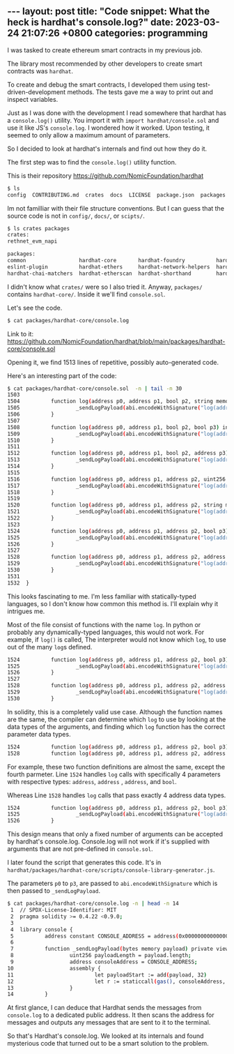 --- layout: post
title:  "Code snippet: What the heck is hardhat's console.log?"
date:   2023-03-24 21:07:26 +0800
categories: programming
---

I was tasked to create ethereum smart contracts in my previous job. 

The library most recommended by other developers to create 
smart contracts was `hardhat`. 

To create and debug the smart contracts, I developed them using
test-driven-development methods. The tests gave  me a way to print out
and inspect variables. 

Just as I was done with the development I read somewhere that hardhat has a
`console.log()` utility. You import it with `import hardhat/console.sol` and
use it like JS's `console.log`. I wondered how it worked. Upon testing, it
seemed to only allow a maximum amount of parameters. 

So I decided to look at hardhat's internals and find out how they do it. 

The first step was to find the `console.log()` utility function.

This is their repository
https://github.com/NomicFoundation/hardhat

```bash
$ ls 
config  CONTRIBUTING.md  crates  docs  LICENSE  package.json  packages  README.md  scripts  yarn.lock
```

Im not familliar with their file structure conventions. But I can guess that
the source code is not in `config/`, `docs/`, or `scipts/`. 

```bash
$ ls crates packages
crates:
rethnet_evm_napi

packages:
common                 hardhat-core       hardhat-foundry          hardhat-solhint  hardhat-truffle4  hardhat-waffle
eslint-plugin          hardhat-ethers     hardhat-network-helpers  hardhat-solpp    hardhat-truffle5  hardhat-web3
hardhat-chai-matchers  hardhat-etherscan  hardhat-shorthand        hardhat-toolbox  hardhat-vyper     hardhat-web3-legacy
```

I didn't know what `crates/` were so I also tried it.
Anyway, `packages/` contains `hardhat-core/`. Inside it we'll find 
`console.sol`.

Let's see the code.

```bash
$ cat packages/hardhat-core/console.log
```

Link to it:
https://github.com/NomicFoundation/hardhat/blob/main/packages/hardhat-core/console.sol

Opening it, we find 1513 lines of repetitive, possibly auto-generated code. 

Here's an interesting part of the code: 

```bash
$ cat packages/hardhat-core/console.sol  -n | tail -n 30
1503
1504          function log(address p0, address p1, bool p2, string memory p3) internal view {
1505                  _sendLogPayload(abi.encodeWithSignature("log(address,address,bool,string)", p0, p1, p2, p3));
1506          }
1507
1508          function log(address p0, address p1, bool p2, bool p3) internal view {
1509                  _sendLogPayload(abi.encodeWithSignature("log(address,address,bool,bool)", p0, p1, p2, p3));
1510          }
1511
1512          function log(address p0, address p1, bool p2, address p3) internal view {
1513                  _sendLogPayload(abi.encodeWithSignature("log(address,address,bool,address)", p0, p1, p2, p3));
1514          }
1515
1516          function log(address p0, address p1, address p2, uint256 p3) internal view {
1517                  _sendLogPayload(abi.encodeWithSignature("log(address,address,address,uint256)", p0, p1, p2, p3));
1518          }
1519
1520          function log(address p0, address p1, address p2, string memory p3) internal view {
1521                  _sendLogPayload(abi.encodeWithSignature("log(address,address,address,string)", p0, p1, p2, p3));
1522          }
1523
1524          function log(address p0, address p1, address p2, bool p3) internal view {
1525                  _sendLogPayload(abi.encodeWithSignature("log(address,address,address,bool)", p0, p1, p2, p3));
1526          }
1527
1528          function log(address p0, address p1, address p2, address p3) internal view {
1529                  _sendLogPayload(abi.encodeWithSignature("log(address,address,address,address)", p0, p1, p2, p3));
1530          }
1531
1532  }
```

This looks fascinating to me. I'm less familiar with statically-typed
languages, so I don't know how common this method is. I'll explain why it
intrigues me.

Most of the file consist of functions with the name `log`. In python or
probably any dynamically-typed languages, this would not work. For example, if `log()` is
called, The interpreter would not know which `log`, to use out of the many `log`s defined.

```bash
1524          function log(address p0, address p1, address p2, bool p3) internal view {
1525                  _sendLogPayload(abi.encodeWithSignature("log(address,address,address,bool)", p0, p1, p2, p3));
1526          }
1527
1528          function log(address p0, address p1, address p2, address p3) internal view {
1529                  _sendLogPayload(abi.encodeWithSignature("log(address,address,address,address)", p0, p1, p2, p3));
1530          }
```

In solidity, this is a completely valid use case. Although the function
names are the same, the compiler can determine which `log` to use by looking at
the data types of the arguments, and finding which `log` function has  the
correct parameter data types.

```bash
1524          function log(address p0, address p1, address p2, bool p3) internal view {
1528          function log(address p0, address p1, address p2, address p3) internal view {
```

For example, these two function definitions are almost the same, except the
fourth parmeter. Line `1524` handles `log` calls with specifically 4 parameters
with respective types: `address`,  `address` ,  `address`, and `bool`. 

Whereas Line `1528` handles `log` calls that pass exactly 4 address data types.

```bash
1524          function log(address p0, address p1, address p2, bool p3) internal view {
1525                  _sendLogPayload(abi.encodeWithSignature("log(address,address,address,bool)", p0, p1, p2, p3));
1526          }
```

This design means that only a fixed number of arguments can be accepted by hardhat's console.log.
Console.log will not work if it's supplied with arguments that are not pre-defined in `console.sol`.

I later found the script that generates this code. It's in
`hardhat/packages/hardhat-core/scripts/console-library-generator.js`.

The parameters `p0` to `p3`, are passed to
`abi.encodeWithSignature` which is then passed to `_sendLogPayload`.

```bash
$ cat packages/hardhat-core/console.log -n | head -n 14
 1  // SPDX-License-Identifier: MIT
 2  pragma solidity >= 0.4.22 <0.9.0;
 3
 4  library console {
 5          address constant CONSOLE_ADDRESS = address(0x000000000000000000636F6e736F6c652e6c6f67);
 6
 7          function _sendLogPayload(bytes memory payload) private view {
 8                  uint256 payloadLength = payload.length;
 9                  address consoleAddress = CONSOLE_ADDRESS;
10                  assembly {
11                          let payloadStart := add(payload, 32)
12                          let r := staticcall(gas(), consoleAddress, payloadStart, payloadLength, 0, 0)
13                  }
14          }
```

At first glance, I can deduce that Hardhat sends the messages from `console.log`
to a dedicated public address. It then scans the address for messages and
outputs any messages that are sent to it to the terminal.

So that's Hardhat's console.log. We looked at its internals and found
mysterious code that turned out to be a smart solution to the problem.  
